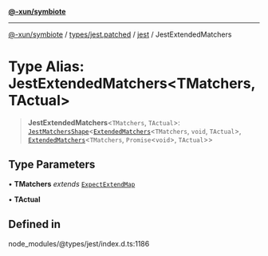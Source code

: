 [**@-xun/symbiote**](../../../../../README.md)

***

[@-xun/symbiote](../../../../../README.md) / [types/jest.patched](../../../README.md) / [jest](../README.md) / JestExtendedMatchers

# Type Alias: JestExtendedMatchers\<TMatchers, TActual\>

> **JestExtendedMatchers**\<`TMatchers`, `TActual`\>: [`JestMatchersShape`](JestMatchersShape.md)\<[`ExtendedMatchers`](ExtendedMatchers.md)\<`TMatchers`, `void`, `TActual`\>, [`ExtendedMatchers`](ExtendedMatchers.md)\<`TMatchers`, `Promise`\<`void`\>, `TActual`\>\>

## Type Parameters

• **TMatchers** *extends* [`ExpectExtendMap`](../interfaces/ExpectExtendMap.md)

• **TActual**

## Defined in

node\_modules/@types/jest/index.d.ts:1186
